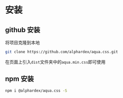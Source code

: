 # 安装

## github 安装

将项目克隆到本地

```sh
git clone https://github.com/alphardex/aqua.css.git
```

在页面上引入`dist`文件夹中的`aqua.min.css`即可使用

## npm 安装

```sh
npm i @alphardex/aqua.css -S
```
